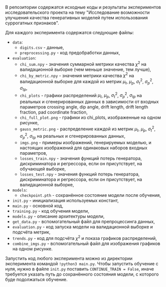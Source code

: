 В репозитории содержатся исходные коды и результаты экспериментов исследовательского проекта на тему "Исследование возможности улучшения качества генеративных моделей путем
использования суррогатных признаков".

Для каждого эксперимента содержатся следующие файлы:

* `data`:
  * `digits.csv` - данные,
  * `preprocessing.py` - код предобработки данных,
* `evaluation`:
  * `chi_sum.npy` - значения суммарной метрики качества $\chi^2$ на валидационной выборке (чем меньше значение, тем лучше),
  * `chi_by_metric.npy` - значения метрики качества $\chi^2$ на валидационной выборке для каждой из метрик $\mu_t$, $\mu_p$, $\sigma^2_t$, $\sigma^2_p$, $\sigma_{tp}$,
  * `chi_plots` - графики распределений $\mu_t$, $\mu_p$, $\sigma^2_t$, $\sigma^2_p$, $\sigma_{tp}$ на реальных и сгенерированных данных в зависимости от входных параметров crossing angle, dip angle,
drift length, drift length fraction, pad coordinate fraction,
  * `chi_full_plot.png` - графики из chi_plots, изображенные на одном рисунке,
  * `gauss_metric.png` - распределение каждой из метрик $\mu_t$, $\mu_p$, $\sigma^2_t$, $\sigma^2_p$, $\sigma_{tp}$ на реальных и сгенерированных данных,
  * `imgs.png` - примеры изображений, генерируемых моделью, и настоящих изображений для одинаковых наборов входных параметров,
  * `losses_train.npy` - значения функций потерь генератора, дискриминатора и регрессора, если он присутствует, на обучающей выборке,
  * `losses_test.npy` - значения функций потерь генератора, дискриминатора и регрессора, если он присутствует, на валидационной выборке,
* `models`:
  * `checkpoint.pth` - сохранённое состояние модели после обучения,
* `init.py` - инициализация используемых констант,
* `main.py` - основной код,
* `training.py` - код обучения модели,
* `models.py` - описание архитектуры модели,
* `get_data.py` - вспомогательный файл для препроцессинга данных,
* `evaluation.py` - код запуска модели на валидационной выборке и подсчёта метрик,
* `trends.py` - код для подсчёта $\chi^2$ и показа графиков распределений,
* `combine_imgs.py` - вспомогательный файл для изображения графиков на одном рисунке.

Запустить код любого эксперимента можно из директории эксперимента командой ``` !python3 main.py ```. Чтобы запустить обучение с нуля, нужно в файле `init.py` поставить ```CONTINUE_TRAIN = False```, иначе требуется указать путь до сохранённого состояния модели, с которого буде подолжаться обучение.
